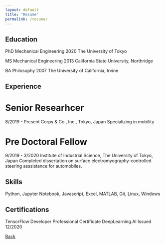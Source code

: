 ```yaml
---
layout: default
title: "Resume"
permalink: /resume/
---
```

## Education
PhD Mechanical Engineering 2020
The University of Tokyo

MS Mechanical Engineering 2013
California State University, Northridge

BA Philosophy 2007
The University of California, Irvine

## Experience

# Senior Researhcer
8/2019 - Present
Corpy & Co., Inc., Tokyo, Japan
Specializing in mobility

# Pre Doctoral Fellow
9/2019 - 3/2020
Institute of Industrial Science, The University of Tokyo, Japan
Completed dissertation on surface electromyography-controlled steering asssistance for automobiles.

## Skills
Python, Jupyter Notebook, Javascript, Excel, MATLAB, Git, Linux, Windows

## Certifications
TensorFlow Developer Professional Certificate
DeepLearning.AI
Issued 12/2020

[Back](https://azukipan.github.io/edricjohnnacpil/)
